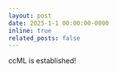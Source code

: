 ```yaml
---
layout: post
date: 2025-1-1 00:00:00-0000
inline: true
related_posts: false
---
```


ccML is established!